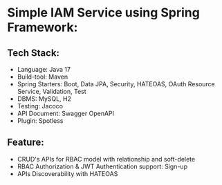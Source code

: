# Simple IAM Service using Spring Framework:

## Tech Stack:
* Language: Java 17
* Build-tool: Maven
* Spring Starters: Boot, Data JPA, Security, HATEOAS, OAuth Resource Service, Validation, Test
* DBMS: MySQL, H2
* Testing: Jacoco 
* API Document: Swagger OpenAPI
* Plugin: Spotless

## Feature:
- CRUD's APIs for RBAC model with relationship and soft-delete
- RBAC Authorization & JWT Authentication support: Sign-up
- APIs Discoverability with HATEOAS